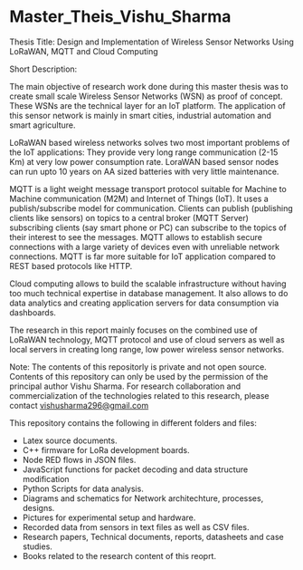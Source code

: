 # Master_Theis_Vishu_Sharma

Thesis Title: Design and Implementation of Wireless Sensor Networks Using LoRaWAN, MQTT and Cloud Computing

Short Description: 

The main objective of research work done during this master thesis was to create small scale Wireless
Sensor Networks (WSN) as proof of concept. These WSNs are the technical layer for an IoT platform. 
The application of this sensor network is mainly in smart cities, industrial automation and smart agriculture.

LoRaWAN based wireless networks solves two most important problems of the IoT applications: 
They provide very long range communication (2-15 Km) at very low power consumption rate.
LoraWAN based sensor nodes can run upto 10 years on AA sized batteries with very little maintenance.

MQTT is a light weight message transport protocol suitable for Machine to Machine communication (M2M) and Internet of Things (IoT).
It uses a publish/subscribe model for communication. Clients can publish (publishing clients like sensors) on topics to a central broker (MQTT Server)
subscribing clients (say smart phone or PC) can subscribe to the topics of their interest to see the messages.
MQTT allows to establish secure connections with a large variety of devices even with unreliable network connections. 
MQTT is far more suitable for IoT application compared to REST based protocols like HTTP.

Cloud computing allows to build the scalable infrastructure without having too much technical expertise in database management.
It also allows to do data analytics and creating application servers for data consumption via dashboards.

The research in this report mainly focuses on the combined use of LoRaWAN technology, MQTT protocol and use of cloud
servers as well as local servers in creating long range, low power wireless sensor networks.


Note: The contents of this repositorly is private and not open source. Contents of this repository can only be used by the permission of the principal author Vishu Sharma.
For research collaboration and commercialization of the technologies related to this research, please contact vishusharma296@gmail.com


This repository contains the following in different folders and files:

- Latex source documents. 
- C++ firmware for LoRa development boards.
- Node RED flows in JSON files.
- JavaScript functions for packet decoding and data structure modification
- Python Scripts for data analysis.
- Diagrams and schematics for Network architechture, processes, designs.
- Pictures for experimental setup and hardware.
- Recorded data from sensors in text files as well as CSV files.
- Research papers, Technical documents, reports, datasheets and case studies.
- Books related to the research content of this reoprt.
